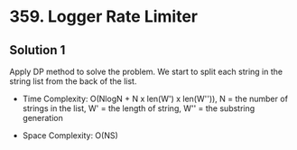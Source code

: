 # 359. Logger Rate Limiter

## Solution 1

Apply DP method to solve the problem. We start to split each string in the string list from the back of the list.

* Time Complexity: O(NlogN + N x len(W') x len(W'')), N = the number of strings in the list, W' = the length of string, W'' = the substring generation

* Space Complexity: O(NS)
